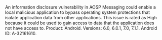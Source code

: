 An information disclosure vulnerability in AOSP Messaging could enable a local malicious application to bypass operating system protections that isolate application data from other applications. This issue is rated as High because it could be used to gain access to data that the application does not have access to. Product: Android. Versions: 6.0, 6.0.1, 7.0, 7.1.1. Android ID: A-32161610.